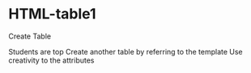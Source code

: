 # HTML-table1
Create Table

Students are top Create another table by referring to the template 
Use creativity to the attributes
